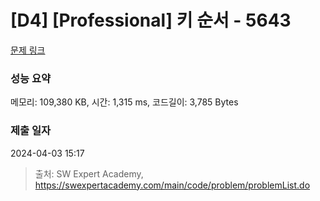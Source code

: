 # [D4] [Professional] 키 순서 - 5643 

[문제 링크](https://swexpertacademy.com/main/code/problem/problemDetail.do?contestProbId=AWXQsLWKd5cDFAUo) 

### 성능 요약

메모리: 109,380 KB, 시간: 1,315 ms, 코드길이: 3,785 Bytes

### 제출 일자

2024-04-03 15:17



> 출처: SW Expert Academy, https://swexpertacademy.com/main/code/problem/problemList.do